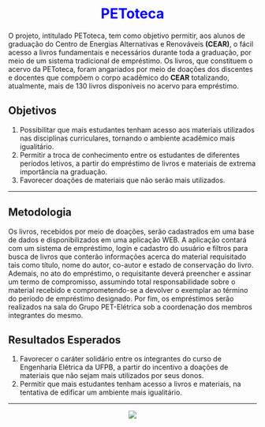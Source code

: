 <h1 Align='center'>
  <font color='blue'>
      PEToteca 
  </font>
</h1>

O projeto, intitulado PEToteca, tem como objetivo permitir, aos alunos de graduação do Centro de Energias Alternativas e Renováveis <b>(CEAR)</b>, o fácil acesso a livros fundamentais e necessários durante toda a graduação, por meio de um sistema tradicional de empréstimo. Os livros, que constituem o acervo da PEToteca, foram angariados por meio de doações dos discentes e docentes que compõem o corpo acadêmico do <b>CEAR</b> totalizando, atualmente, mais de 130 livros disponíveis no acervo para empréstimo.

## Objetivos
1. Possibilitar que mais estudantes tenham acesso aos materiais utilizados nas disciplinas curriculares, tornando o ambiente acadêmico mais igualitário. 
2. Permitir a troca de conhecimento entre os estudantes de diferentes períodos letivos, a partir do empréstimo de livros e materiais de extrema importância na graduação.
3. Favorecer doações de materiais que não serão mais utilizados.
___
## Metodologia
Os livros, recebidos por meio de doações, serão cadastrados em uma base de dados e disponibilizados em uma aplicação WEB. A aplicação contará com um sistema de empréstimo, login e cadastro do usuário e filtros para busca de livros que conterão informações acerca do material requisitado tais como título, nome do autor, co-autor e estado de conservação do livro. Ademais, no ato do empréstimo, o requisitante deverá preencher e assinar um termo de compromisso, assumindo total responsabilidade sobre o material recebido e comprometendo-se a devolver o exemplar ao término do período de empréstimo designado. Por fim, os empréstimos serão realizados na sala do Grupo PET-Elétrica sob a coordenação dos membros integrantes do mesmo.

## Resultados Esperados
1. Favorecer o caráter solidário entre os integrantes do curso de Engenharia Elétrica da UFPB, a partir do incentivo a doações de materiais que não sejam mais utilizados por seus donos.
2. Permitir que mais estudantes tenham acesso a livros e materiais, na tentativa de edificar um ambiente mais igualitário. 
___
<p align="center">
  <img src="https://user-images.githubusercontent.com/77749126/190187387-cfc7897a-f885-4b33-a1be-c3aedbb52345.gif" />
</p>
